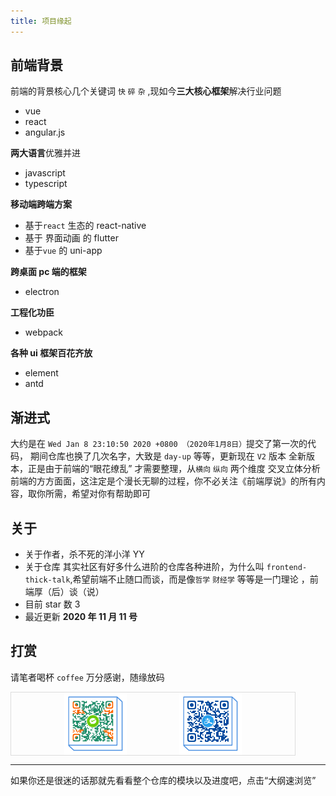 ```yaml
---
title: 项目缘起
---
```


## 前端背景

前端的背景核心几个关键词 `快` `碎` `杂` ,现如今**三大核心框架**解决行业问题

- vue
- react
- angular.js

**两大语言**优雅并进

- javascript
- typescript

**移动端跨端方案**

- 基于`react` 生态的 react-native
- 基于 界面动画 的 flutter
- 基于`vue` 的 uni-app

**跨桌面 pc 端的框架**

- electron

**工程化功臣**

- webpack

**各种 ui 框架百花齐放**

- element
- antd

## 渐进式

大约是在 `Wed Jan 8 23:10:50 2020 +0800 （2020年1月8日）`提交了第一次的代码， 期间仓库也换了几次名字，大致是 `day-up` 等等，更新现在 `V2` 版本
全新版本，正是由于前端的“眼花缭乱” 才需要整理，从`横向` `纵向` 两个维度 交叉立体分析前端的方方面面，这注定是个漫长无聊的过程，你不必关注《前端厚说》的所有内容，取你所需，希望对你有帮助即可

## 关于

- 关于作者，杀不死的洋小洋 YY
- 关于仓库 其实社区有好多什么进阶的仓库各种进阶，为什么叫 `frontend-thick-talk`,希望前端不止随口而谈，而是像`哲学` `财经学` 等等是一门理论 ，前端厚（后）谈（说）
- 目前 star 数 3
- 最近更新 **2020 年 11 月 11 号**

## 打赏

请笔者喝杯 `coffee` 万分感谢，随缘放码

<div style="width:90%;height:100px;border:1px solid #ddd;display:flex;justify-content: space-evenly;
"> 
    <img src="../../assets/images/weixin.png" alt="" style="height:100px">
    <img src="../../assets/images/zhifubao.png" alt="" style="height:100px">

</div>

<hr />

如果你还是很迷的话那就先看看整个仓库的模块以及进度吧，点击“大纲速浏览”
